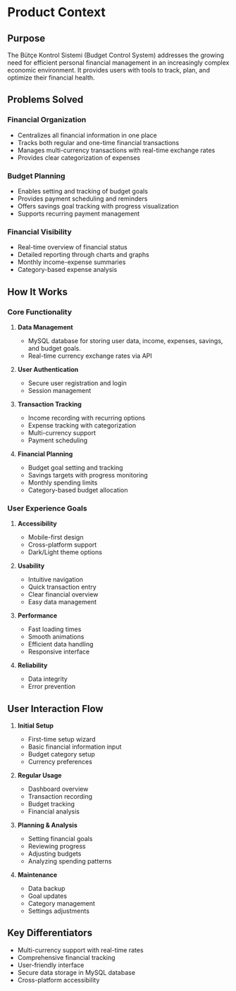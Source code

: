 # Product Context

## Purpose
The Bütçe Kontrol Sistemi (Budget Control System) addresses the growing need for efficient personal financial management in an increasingly complex economic environment. It provides users with tools to track, plan, and optimize their financial health.

## Problems Solved

### Financial Organization
- Centralizes all financial information in one place
- Tracks both regular and one-time financial transactions
- Manages multi-currency transactions with real-time exchange rates
- Provides clear categorization of expenses

### Budget Planning
- Enables setting and tracking of budget goals
- Provides payment scheduling and reminders
- Offers savings goal tracking with progress visualization
- Supports recurring payment management

### Financial Visibility
- Real-time overview of financial status
- Detailed reporting through charts and graphs
- Monthly income-expense summaries
- Category-based expense analysis

## How It Works

### Core Functionality
1. **Data Management**
   - MySQL database for storing user data, income, expenses, savings, and budget goals.
   - Real-time currency exchange rates via API

2. **User Authentication**
   - Secure user registration and login
   - Session management

3. **Transaction Tracking**
   - Income recording with recurring options
   - Expense tracking with categorization
   - Multi-currency support
   - Payment scheduling

4. **Financial Planning**
   - Budget goal setting and tracking
   - Savings targets with progress monitoring
   - Monthly spending limits
   - Category-based budget allocation

### User Experience Goals

1. **Accessibility**
   - Mobile-first design
   - Cross-platform support
   - Dark/Light theme options

2. **Usability**
   - Intuitive navigation
   - Quick transaction entry
   - Clear financial overview
   - Easy data management

3. **Performance**
   - Fast loading times
   - Smooth animations
   - Efficient data handling
   - Responsive interface

4. **Reliability**
   - Data integrity
   - Error prevention

## User Interaction Flow

1. **Initial Setup**
   - First-time setup wizard
   - Basic financial information input
   - Budget category setup
   - Currency preferences

2. **Regular Usage**
   - Dashboard overview
   - Transaction recording
   - Budget tracking
   - Financial analysis

3. **Planning & Analysis**
   - Setting financial goals
   - Reviewing progress
   - Adjusting budgets
   - Analyzing spending patterns

4. **Maintenance**
   - Data backup
   - Goal updates
   - Category management
   - Settings adjustments

## Key Differentiators
- Multi-currency support with real-time rates
- Comprehensive financial tracking
- User-friendly interface
- Secure data storage in MySQL database
- Cross-platform accessibility
